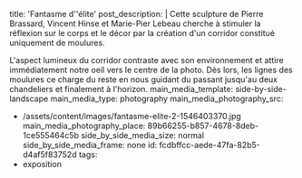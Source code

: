 title: 'Fantasme d''élite'
post_description: |
  Cette sculpture de Pierre Brassard, Vincent Hinse et Marie-Pier Lebeau cherche à stimuler la réflexion sur le corps et le décor par la création d'un corridor constitué uniquement de&nbsp;moulures.
  
  L'aspect lumineux du corridor contraste avec son environnement et attire immédiatement notre oeil vers le centre de la photo. Dès lors, les lignes des moulures ce charge du reste en nous guidant du passant jusqu'au deux chandeliers et finalement à&nbsp;l'horizon.
main_media_template: side-by-side-landscape
main_media_type: photography
main_media_photography_src:
  - /assets/content/images/fantasme-elite-2-1546403370.jpg
main_media_photography_place: 89b66255-b857-4678-8deb-1ce555464c5b
side_by_side_media_size: normal
side_by_side_media_frame: none
id: fcdbffcc-aede-47fa-82b5-d4af5f83752d
tags:
  - exposition
